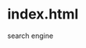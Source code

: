 # index.html
search engine 
<!DOCTYPE html>
<HTML lang="en">
    <title>Google Search</title>
    <header>
        <style>
        .search{
            align-content: center;
           text-align: center;
           
           
           }
           .button{
               border: transparent;
               background-color: rgb(198, 168, 247);
               text-align: center;
               border-radius: 11px;
               width: 2inpy -m pip --version;
               }
           
           
           a:link, a:visited {
               background-color: #f44336;
               color: white;
               padding: 14px 25px;
               text-align: center;
               text-decoration: none;
               display: inline-block;
           border-radius: 18px;}
               a:hover, a:active {
                   background-color: red;
                 }
                 .images{    border: none;
                   background: transparent;}
                   .advanced{    border: none;
                       background: transparent;}
                   .original{ border: none;
                       background: transparent;}
           .optiones{
               float: right;
               border: none;
               background-color: rgb(198, 168, 247);
               border-radius: 12px;
           display: inline-block;
           width: auto;
           
           }
           .typein{
               border-radius: 19px;
               width:auto;
               width: 5.5in;
               height: 30px;
           
           }
           .title-search{
               margin-left: 260px;
           }
           .entry{
               font-size: 30px;
           }
           .search-advanced{
               padding: 10px;
               display: inline-block;
           
           }
           .typein-advanced{
               width: 4in;
               border-radius: 10px;
               float: right;
               display: inline-block;
           }
           .button-advanced{
               background-color: rgb(91, 121, 255);
               color: white;
               border: none;
               height: 25px;
           
           }
        </style>
           
        <meta charset="UTF-8">
        <meta name="viewport" content="width=device-width,inicial-scale=1">
        <!-- <link rel="stylesheet" type="text/css" href="stle.css"> -->
        <!-- <link href="https://cdn.jsdelivr.net/npm/bootstrap@5.0.0-beta3/dist/css/bootstrap.min.css" rel="stylesheet" integrity="sha384-eOJMYsd53ii+scO/bJGFsiCZc+5NDVN2yr8+0RDqr0Ql0h+rP48ckxlpbzKgwra6" crossorigin="anonymous"> -->
        <div class="optiones">
            <span><button class="images"><a href="images.html">Image Search</a></button></span>
            <span><button class="advanced"><a href="advanced.html">Advanced Search</a></button></span>
    </div>
    </header>

    <body>
       
        <div class="search">
            <div class="title-search"><img src="logo1.png" alt="SEARCH" width="600px" height="400px" ></div>
        <form action="https://www.google.com/search">
           <div> <input maxlength="2048" name="q" type="text" aria-autocomplete="both" aria-haspopup="false" autocapitalize="off" autocomplete="off" autocorrect="off" autofocus="" role="combobox" spellcheck="false" title="search"class="typein" ></div>
           <div><input type="hidden"></div>
           <span> <input type="submit" value="Google Search"class="button"  > </span>
           <span><input type="submit" value="I’m Feeling Lucky" class="button"></span>
        </form>
    </div>
    </body>

   
</HTML>

